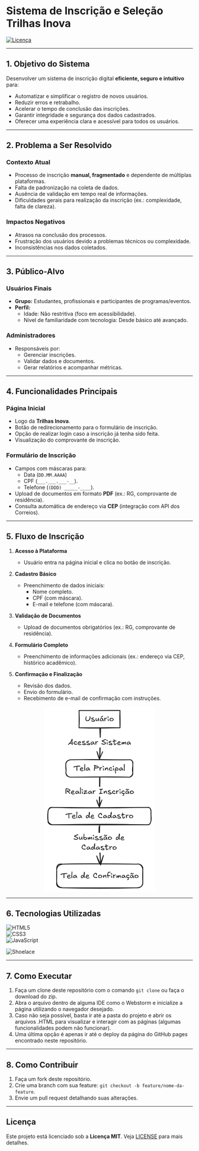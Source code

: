 # Sistema de Inscrição e Seleção Trilhas Inova

[![Licença](https://img.shields.io/badge/Licença-MIT-blue)](LICENSE) <!-- Opcional: adicione badges relevantes -->

---

## **1. Objetivo do Sistema**  
Desenvolver um sistema de inscrição digital **eficiente, seguro e intuitivo** para:  
- Automatizar e simplificar o registro de novos usuários.  
- Reduzir erros e retrabalho.  
- Acelerar o tempo de conclusão das inscrições.  
- Garantir integridade e segurança dos dados cadastrados.  
- Oferecer uma experiência clara e acessível para todos os usuários.  

---

## **2. Problema a Ser Resolvido**  

### **Contexto Atual**  
- Processo de inscrição **manual, fragmentado** e dependente de múltiplas plataformas.  
- Falta de padronização na coleta de dados.  
- Ausência de validação em tempo real de informações.  
- Dificuldades gerais para realização da inscrição (ex.: complexidade, falta de clareza).  

### **Impactos Negativos**  
- Atrasos na conclusão dos processos.  
- Frustração dos usuários devido a problemas técnicos ou complexidade.  
- Inconsistências nos dados coletados.  

---

## **3. Público-Alvo**  

### **Usuários Finais**  
- **Grupo:** Estudantes, profissionais e participantes de programas/eventos.  
- **Perfil:**  
  - Idade: Não restritiva (foco em acessibilidade).  
  - Nível de familiaridade com tecnologia: Desde básico até avançado.  

### **Administradores**  
- Responsáveis por:  
  - Gerenciar inscrições.  
  - Validar dados e documentos.  
  - Gerar relatórios e acompanhar métricas.  

---

## **4. Funcionalidades Principais**  

### **Página Inicial**  
- Logo da **Trilhas Inova**.  
- Botão de redirecionamento para o formulário de inscrição.
- Opção de realizar login caso a inscrição já tenha sido feita.
- Visualização do comprovante de inscrição.

### **Formulário de Inscrição**  
- Campos com máscaras para:
  - Data (`DD.MM.AAAA`)
  - CPF (`___.___.___-__`).  
  - Telefone (`(DDD) _____-____`).  
- Upload de documentos em formato **PDF** (ex.: RG, comprovante de residência).  
- Consulta automática de endereço via **CEP** (integração com API dos Correios).  

---

## **5. Fluxo de Inscrição**  

1. **Acesso à Plataforma**  
   - Usuário entra na página inicial e clica no botão de inscrição.  

2. **Cadastro Básico**  
   - Preenchimento de dados iniciais:  
     - Nome completo.  
     - CPF (com máscara).  
     - E-mail e telefone (com máscara).  

3. **Validação de Documentos**  
   - Upload de documentos obrigatórios (ex.: RG, comprovante de residência).  

4. **Formulário Completo**  
   - Preenchimento de informações adicionais (ex.: endereço via CEP, histórico acadêmico).  

5. **Confirmação e Finalização**  
   - Revisão dos dados.  
   - Envio do formulário.  
   - Recebimento de e-mail de confirmação com instruções.  

<div align="center">
    <img src="fluxo.png" alt="Shoelace"width="300" height="500"/>
</div>


---

## **6. Tecnologias Utilizadas**  
![HTML5](https://img.shields.io/badge/HTML5-E34F26?style=for-the-badge&logo=html5&logoColor=white)  
![CSS3](https://img.shields.io/badge/CSS3-1572B6?style=for-the-badge&logo=css3&logoColor=white)  
![JavaScript](https://img.shields.io/badge/JavaScript-F7DF1E?style=for-the-badge&logo=javascript&logoColor=black)

<img src="https://shoelace.style/assets/images/wordmark.svg" alt="Shoelace" width="80" height="30"/>

---

## **7. Como Executar**  
1. Faça um clone deste repositório com o comando `git clone` ou faça o download do zip.  
2. Abra o arquivo dentro de alguma IDE como o Webstorm e inicialize a página utilizando o navegador desejado.
3. Caso não seja possível, basta ir até a pasta do projeto e abrir os arquivos .HTML para visualizar e interagir com as páginas (algumas funcionalidades podem não funcionar).  
4. Uma última opção é apenas ir até o deploy da página do GitHub pages encontrado neste repositório.

---

## **8. Como Contribuir**  
1. Faça um fork deste repositório.  
2. Crie uma branch com sua feature: `git checkout -b feature/nome-da-feature`.  
3. Envie um pull request detalhando suas alterações.  

---

## **Licença**  
Este projeto está licenciado sob a **Licença MIT**. Veja [LICENSE](LICENSE) para mais detalhes.  
